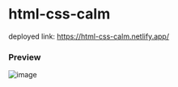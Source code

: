 # html-css-calm
deployed link: https://html-css-calm.netlify.app/

### Preview
![image](https://user-images.githubusercontent.com/74036897/204098203-ddb50d49-d660-4c4a-b859-c9873b553278.png)
